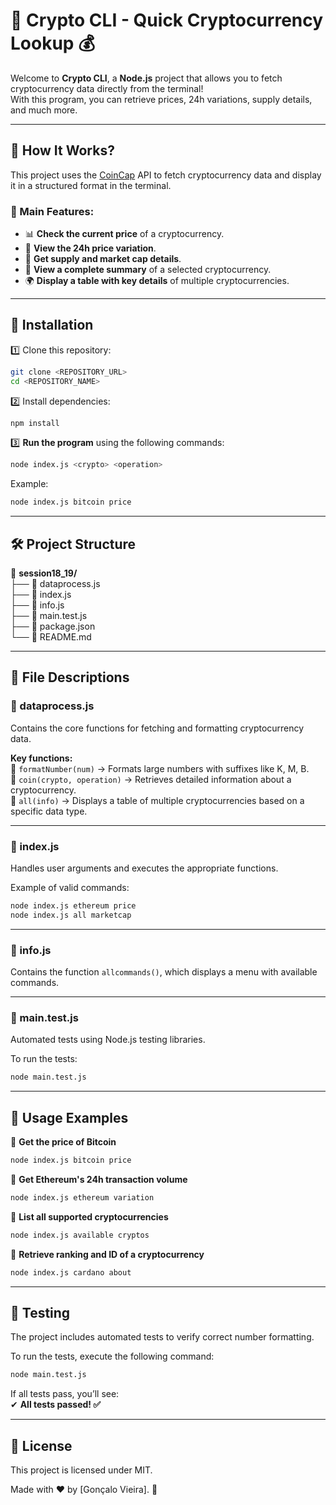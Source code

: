 # 🚀 Crypto CLI - Quick Cryptocurrency Lookup 💰

Welcome to **Crypto CLI**, a **Node.js** project that allows you to fetch cryptocurrency data directly from the terminal!  
With this program, you can retrieve prices, 24h variations, supply details, and much more.  

---

## 📌 How It Works?

This project uses the [CoinCap](https://coincap.io/) API to fetch cryptocurrency data and display it in a structured format in the terminal.  

### 📜 Main Features:
- 📊 **Check the current price** of a cryptocurrency.
- 🔄 **View the 24h price variation**.
- 🏦 **Get supply and market cap details**.
- 📑 **View a complete summary** of a selected cryptocurrency.
- 🌍 **Display a table with key details** of multiple cryptocurrencies.

---

## 🔧 Installation

1️⃣ Clone this repository:
```bash
git clone <REPOSITORY_URL>
cd <REPOSITORY_NAME>
```

2️⃣ Install dependencies:
```bash
npm install
```

3️⃣ **Run the program** using the following commands:
```bash
node index.js <crypto> <operation>
```
Example:
```bash
node index.js bitcoin price
```

---

## 🛠️ Project Structure

📂 **session18_19/**  
├── 📜 dataprocess.js  
├── 📜 index.js  
├── 📜 info.js  
├── 📜 main.test.js  
├── 📜 package.json  
└── 📜 README.md  

---

## 📌 File Descriptions

### 📜 dataprocess.js
Contains the core functions for fetching and formatting cryptocurrency data.  

**Key functions:**  
🔹 `formatNumber(num)` → Formats large numbers with suffixes like K, M, B.  
🔹 `coin(crypto, operation)` → Retrieves detailed information about a cryptocurrency.  
🔹 `all(info)` → Displays a table of multiple cryptocurrencies based on a specific data type.  

---

### 📜 index.js
Handles user arguments and executes the appropriate functions.  

Example of valid commands:  
```bash
node index.js ethereum price
node index.js all marketcap
```

---

### 📜 info.js
Contains the function `allcommands()`, which displays a menu with available commands.  

---

### 📜 main.test.js
Automated tests using Node.js testing libraries.  

To run the tests:  
```bash
node main.test.js
```

---

## 🎯 Usage Examples

📢 **Get the price of Bitcoin**  
```bash
node index.js bitcoin price
```
📢 **Get Ethereum's 24h transaction volume**  
```bash
node index.js ethereum variation
```
📢 **List all supported cryptocurrencies**  
```bash
node index.js available cryptos
```
📢 **Retrieve ranking and ID of a cryptocurrency**  
```bash
node index.js cardano about
```

---

## 🧪 Testing

The project includes automated tests to verify correct number formatting.  

To run the tests, execute the following command:  
```bash
node main.test.js
```

If all tests pass, you’ll see:  
✔ **All tests passed! ✅**

---

## 📜 License
This project is licensed under MIT.  

Made with ❤️ by [Gonçalo Vieira]. 🚀
